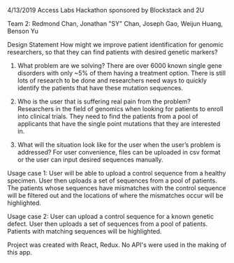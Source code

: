 4/13/2019 Access Labs Hackathon sponsored by Blockstack and 2U

Team 2: Redmond Chan, Jonathan "SY" Chan, Joseph Gao, Weijun Huang, Benson Yu


Design Statement
How might we improve patient identification for genomic researchers, so that they can find patients with desired genetic markers?


1. What problem are we solving?
There are over 6000 known single gene disorders with only ~5% of them having a treatment option. There is still lots of research to be done and researchers need ways to quickly identify the patients that have these mutation sequences.

2. Who is the user that is suffering real pain from the problem?
Researchers in the field of genomics when looking for patients to enroll into clinical trials. They need to find the patients from a pool of applicants that have the single point mutations that they are interested in.  

3. What will the situation look like for the user when the user’s problem is addressed?
For user convenience, files can be uploaded in csv format or the user can input desired sequences manually.

Usage case 1: User will be able to upload a control sequence from a healthy specimen. User then uploads a set of sequences from a pool of patients. The patients whose sequences have mismatches with the control sequence will be filtered out and the locations of where the mismatches occur will be highlighted.

Usage case 2: User can upload a control sequence for a known genetic defect. User then uploads a set of sequences from a pool of patients. Patients with matching sequences will be highlighted.


Project was created with React, Redux. No API's were used in the making of this app.
